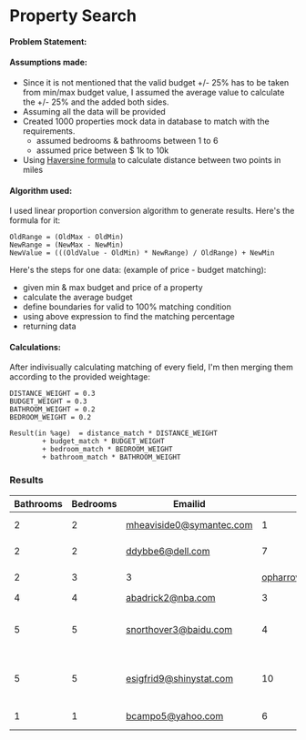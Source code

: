 # Property Search

#### Problem Statement:

#### Assumptions made:

- Since it is not mentioned that the valid budget +/- 25% has to be taken from min/max budget value, I assumed the average value to calculate the +/- 25% and the added both sides.
- Assuming all the data will be provided
- Created 1000 properties mock data in database to match with the requirements.
  - assumed bedrooms & bathrooms between 1 to 6
  - assumed price between $ 1k to 10k
- Using [Haversine formula](https://en.wikipedia.org/wiki/Haversine_formula) to calculate distance between two points in miles
   


#### Algorithm used:

I used linear proportion conversion algorithm to generate results.
Here's the formula for it:
```
OldRange = (OldMax - OldMin)  
NewRange = (NewMax - NewMin)  
NewValue = (((OldValue - OldMin) * NewRange) / OldRange) + NewMin
```

Here's the steps for one data: 
(example of price - budget matching):
- given min & max budget and price of a property
- calculate the average budget 
- define boundaries for valid to 100% matching condition
- using above expression to find the matching percentage
- returning data

#### Calculations:
After indivisually calculating matching of every field, I'm then merging them according to the provided weightage:
```
DISTANCE_WEIGHT = 0.3
BUDGET_WEIGHT = 0.3
BATHROOM_WEIGHT = 0.2
BEDROOM_WEIGHT = 0.2

Result(in %age)  = distance_match * DISTANCE_WEIGHT
        + budget_match * BUDGET_WEIGHT
        + bedroom_match * BEDROOM_WEIGHT
        + bathroom_match * BATHROOM_WEIGHT
```

###  Results



| Bathrooms | Bedrooms | Emailid                | id | Latitude | Longitude | Match | Name             | Price      |
|-----------|----------|------------------------|----|----------|-----------|-------|------------------|------------|
| 2	       | 2        | mheaviside0@symantec.com | 1 | 18.372139 | 121.511128 | 100.0  | Jerde Group       | 8305.39    |
| 2 |	2 |	ddybbe6@dell.com |	7	 | 59.917331 |	10.818031 |	70.0 |	Altenwerth Inc |	8435.96 |
| 2 |	3 |	3 |	opharrow1@time.com |	2	 | 45.262508 |	17.427272 |	64.0 |	Murray-Schaden |	8911.71 |
|	4 |	4  |	abadrick2@nba.com	 | 3 |	-7.325472 |	108.207356 |	58.0 |	Mante Inc |	7741.58 |
|	5  |	5 |	snorthover3@baidu.com |	4 |	14.674129 |	120.511291 |	44.0 |	Bruen, Goldner and Bednar |	7171.20 |
|	5 |	5 |	esigfrid9@shinystat.com |	10 |	56.578971 |	85.102674 |	44.0 |	Walter, Herman and Murray |	7239.76 | 
|	1 |	1 |	bcampo5@yahoo.com |	6 |	12.564028 |	123.730411 |	40.0 |	Auer Group |	1526.33 |







